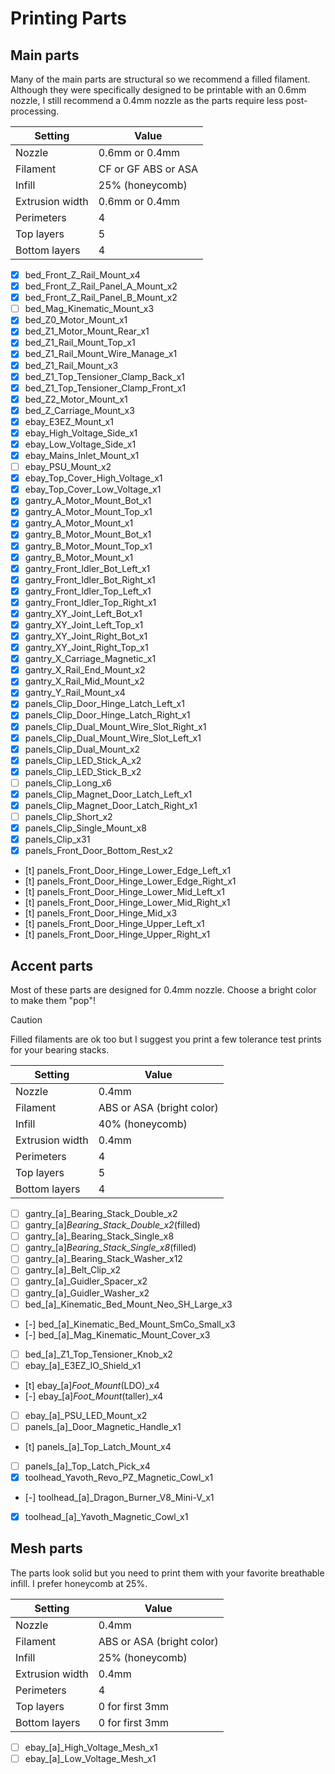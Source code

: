 # Printing Parts

## Main parts

Many of the main parts are structural so we recommend a filled filament. Although they were specifically designed to be printable with an 0.6mm nozzle, I still recommend a 0.4mm nozzle as the parts require less post-processing. 

| Setting               | Value                       |
| --------------------- | --------------------------- |
| Nozzle                | 0.6mm or 0.4mm              |
| Filament              | CF or GF ABS or ASA         |
| Infill                | 25% (honeycomb)             |
| Extrusion width       | 0.6mm or 0.4mm              |
| Perimeters            | 4                           |
| Top layers            | 5                           |
| Bottom layers         | 4                           |


- [x] bed_Front_Z_Rail_Mount_x4
- [x] bed_Front_Z_Rail_Panel_A_Mount_x2
- [x] bed_Front_Z_Rail_Panel_B_Mount_x2
- [ ] bed_Mag_Kinematic_Mount_x3
- [x] bed_Z0_Motor_Mount_x1
- [x] bed_Z1_Motor_Mount_Rear_x1
- [x] bed_Z1_Rail_Mount_Top_x1
- [x] bed_Z1_Rail_Mount_Wire_Manage_x1
- [x] bed_Z1_Rail_Mount_x3
- [x] bed_Z1_Top_Tensioner_Clamp_Back_x1
- [x] bed_Z1_Top_Tensioner_Clamp_Front_x1
- [x] bed_Z2_Motor_Mount_x1
- [x] bed_Z_Carriage_Mount_x3
- [x] ebay_E3EZ_Mount_x1
- [x] ebay_High_Voltage_Side_x1
- [x] ebay_Low_Voltage_Side_x1
- [x] ebay_Mains_Inlet_Mount_x1
- [ ] ebay_PSU_Mount_x2
- [x] ebay_Top_Cover_High_Voltage_x1
- [x] ebay_Top_Cover_Low_Voltage_x1
- [x] gantry_A_Motor_Mount_Bot_x1
- [x] gantry_A_Motor_Mount_Top_x1
- [x] gantry_A_Motor_Mount_x1
- [x] gantry_B_Motor_Mount_Bot_x1
- [x] gantry_B_Motor_Mount_Top_x1
- [x] gantry_B_Motor_Mount_x1
- [x] gantry_Front_Idler_Bot_Left_x1
- [x] gantry_Front_Idler_Bot_Right_x1
- [x] gantry_Front_Idler_Top_Left_x1
- [x] gantry_Front_Idler_Top_Right_x1
- [x] gantry_XY_Joint_Left_Bot_x1
- [x] gantry_XY_Joint_Left_Top_x1
- [x] gantry_XY_Joint_Right_Bot_x1
- [x] gantry_XY_Joint_Right_Top_x1
- [x] gantry_X_Carriage_Magnetic_x1
- [x] gantry_X_Rail_End_Mount_x2
- [x] gantry_X_Rail_Mid_Mount_x2
- [x] gantry_Y_Rail_Mount_x4
- [x] panels_Clip_Door_Hinge_Latch_Left_x1
- [x] panels_Clip_Door_Hinge_Latch_Right_x1
- [x] panels_Clip_Dual_Mount_Wire_Slot_Right_x1
- [x] panels_Clip_Dual_Mount_Wire_Slot_Left_x1
- [x] panels_Clip_Dual_Mount_x2
- [x] panels_Clip_LED_Stick_A_x2
- [x] panels_Clip_LED_Stick_B_x2
- [ ] panels_Clip_Long_x6
- [x] panels_Clip_Magnet_Door_Latch_Left_x1
- [x] panels_Clip_Magnet_Door_Latch_Right_x1
- [ ] panels_Clip_Short_x2
- [x] panels_Clip_Single_Mount_x8
- [x] panels_Clip_x31
- [x] panels_Front_Door_Bottom_Rest_x2
- [t] panels_Front_Door_Hinge_Lower_Edge_Left_x1
- [t] panels_Front_Door_Hinge_Lower_Edge_Right_x1
- [t] panels_Front_Door_Hinge_Lower_Mid_Left_x1
- [t] panels_Front_Door_Hinge_Lower_Mid_Right_x1
- [t] panels_Front_Door_Hinge_Mid_x3
- [t] panels_Front_Door_Hinge_Upper_Left_x1
- [t] panels_Front_Door_Hinge_Upper_Right_x1


## Accent parts

Most of these parts are designed for 0.4mm nozzle. Choose a bright color to make them "pop"! 

> [!CAUTION]
> Filled filaments are ok too but I suggest you print a few tolerance test prints for your bearing stacks.

| Setting               | Value                       |
| -----------           | --------------------------- |
| Nozzle                | 0.4mm                       |
| Filament              | ABS or ASA (bright color)   |
| Infill                | 40% (honeycomb)             |
| Extrusion width       | 0.4mm                       |
| Perimeters            | 4                           |
| Top layers            | 5                           |
| Bottom layers         | 4                           |

- [ ] gantry_[a]_Bearing_Stack_Double_x2
- [ ] gantry_[a]_Bearing_Stack_Double_x2_(filled)
- [ ] gantry_[a]_Bearing_Stack_Single_x8
- [ ] gantry_[a]_Bearing_Stack_Single_x8_(filled)
- [ ] gantry_[a]_Bearing_Stack_Washer_x12
- [ ] gantry_[a]_Belt_Clip_x2
- [ ] gantry_[a]_Guidler_Spacer_x2
- [ ] gantry_[a]_Guidler_Washer_x2
- [ ] bed_[a]_Kinematic_Bed_Mount_Neo_SH_Large_x3
- [-] bed_[a]_Kinematic_Bed_Mount_SmCo_Small_x3
- [-] bed_[a]_Mag_Kinematic_Mount_Cover_x3
- [ ] bed_[a]_Z1_Top_Tensioner_Knob_x2
- [ ] ebay_[a]_E3EZ_IO_Shield_x1
- [t] ebay_[a]_Foot_Mount_(LDO)_x4
- [-] ebay_[a]_Foot_Mount_(taller)_x4
- [ ] ebay_[a]_PSU_LED_Mount_x2
- [ ] panels_[a]_Door_Magnetic_Handle_x1
- [t] panels_[a]_Top_Latch_Mount_x4
- [ ] panels_[a]_Top_Latch_Pick_x4
- [x] toolhead_Yavoth_Revo_PZ_Magnetic_Cowl_x1
- [-] toolhead_[a]_Dragon_Burner_V8_Mini-V_x1
- [x] toolhead_[a]_Yavoth_Magnetic_Cowl_x1

## Mesh parts

The parts look solid but you need to print them with your favorite breathable infill. I prefer honeycomb at 25%.

| Setting               | Value                       |
| -----------           | --------------------------- |
| Nozzle                | 0.4mm                       |
| Filament              | ABS or ASA (bright color)   |
| Infill                | 25% (honeycomb)             |
| Extrusion width       | 0.4mm                       |
| Perimeters            | 4                           |
| Top layers            | 0 for first 3mm             |
| Bottom layers         | 0 for first 3mm             |

- [ ] ebay_[a]_High_Voltage_Mesh_x1
- [ ] ebay_[a]_Low_Voltage_Mesh_x1
